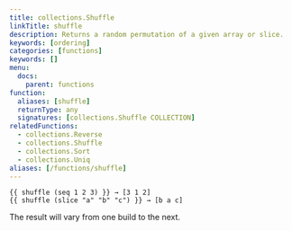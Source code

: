 ```yaml
---
title: collections.Shuffle
linkTitle: shuffle
description: Returns a random permutation of a given array or slice.
keywords: [ordering]
categories: [functions]
keywords: []
menu:
  docs:
    parent: functions
function:
  aliases: [shuffle]
  returnType: any
  signatures: [collections.Shuffle COLLECTION]
relatedFunctions:
  - collections.Reverse
  - collections.Shuffle
  - collections.Sort
  - collections.Uniq
aliases: [/functions/shuffle]
---
```


```go-html-template
{{ shuffle (seq 1 2 3) }} → [3 1 2] 
{{ shuffle (slice "a" "b" "c") }} → [b a c] 
```

The result will vary from one build to the next.
